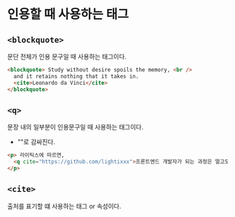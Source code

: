 # 인용할 때 사용하는 태그

## `<blockquote>`
문단 전체가 인용 문구일 때 사용하는 태그이다.

```html
<blockquote> Study without desire spoils the memory, <br />
  and it retains nothing that it takes in.
  <cite>Leonardo da Vinci</cite>
</blockquote>
```

## `<q>`
문장 내의 일부분이 인용문구일 때 사용하는 태그이다.
- ""로 감싸진다.
```html
<p> 라이틱스에 따르면,
  <q cite="https://github.com/lightixxx">프론트엔드 개발자가 되는 과정은 멀고도 험하다</q>
</p>
```

## `<cite>`
출처를 표기할 떄 사용하는 태그 or 속성이다.
